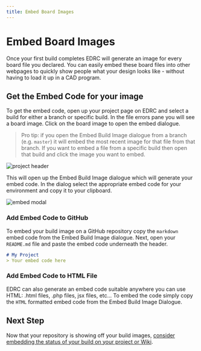 ```yaml
---
title: Embed Board Images
---
```


# Embed Board Images
Once your first build completes EDRC will generate an image for every board file you declared. You can easily embed these board files into other webpages to quickly show people what your design looks like - without having to load it up in a CAD program.

## Get the Embed Code for your image
To get the embed code, open up your project page on EDRC and select a build for either a branch or specific build. In the file errors pane you will see a board image. Click on the board image to open the embed dialogue.

> Pro tip: if you open the Embed Build Image dialogue from a branch (e.g. `master`) it will embed the most recent image for that file from that branch. If you want to embed a file from a specific build then open that build and click the image you want to embed.

![project header](select-image.png)

This will open up the Embed Build Image dialogue which will generate your embed code. In the dialog select the appropriate embed code for your environment and copy it to your clipboard.

![embed modal](embed-modal.png)

### Add Embed Code to GitHub
To embed your build image on a GitHub repository copy the `markdown` embed code from the Embed Build Image dialogue. Next, open your `README.md` file and paste the embed code underneath the header.

```markdown
# My Project
> Your embed code here
```

### Add Embed Code to HTML File
EDRC can also generate an embed code suitable anywhere you can use HTML: .html files, .php files, jsx files, etc... To embed the code simply copy the `HTML` formatted embed code from the Embed Build Image Dialogue.

## Next Step
Now that your repository is showing off your build images, [consider embedding the status of your build on your project or Wiki](/guides/setup-build-status-image).